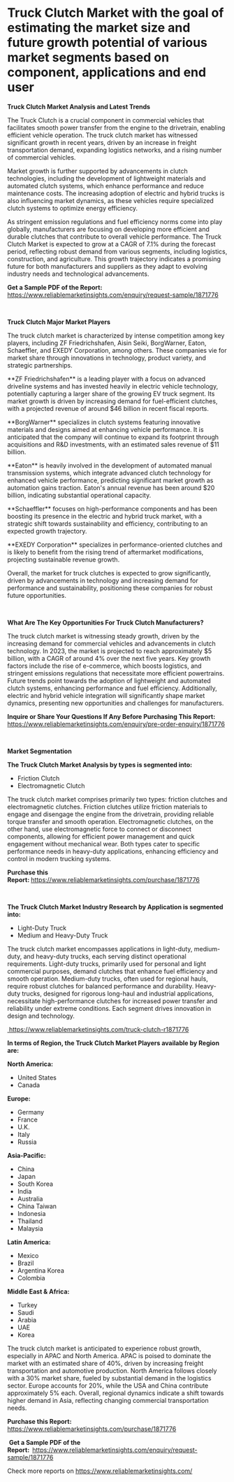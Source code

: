 <p><h1>Truck Clutch Market with the goal of estimating the market size and future growth potential of various market segments based on component, applications and end user</h1></p><p><strong>Truck Clutch Market Analysis and Latest Trends</strong></p>
<p><p>The Truck Clutch is a crucial component in commercial vehicles that facilitates smooth power transfer from the engine to the drivetrain, enabling efficient vehicle operation. The truck clutch market has witnessed significant growth in recent years, driven by an increase in freight transportation demand, expanding logistics networks, and a rising number of commercial vehicles. </p><p>Market growth is further supported by advancements in clutch technologies, including the development of lightweight materials and automated clutch systems, which enhance performance and reduce maintenance costs. The increasing adoption of electric and hybrid trucks is also influencing market dynamics, as these vehicles require specialized clutch systems to optimize energy efficiency. </p><p>As stringent emission regulations and fuel efficiency norms come into play globally, manufacturers are focusing on developing more efficient and durable clutches that contribute to overall vehicle performance. The Truck Clutch Market is expected to grow at a CAGR of 7.1% during the forecast period, reflecting robust demand from various segments, including logistics, construction, and agriculture. This growth trajectory indicates a promising future for both manufacturers and suppliers as they adapt to evolving industry needs and technological advancements.</p></p>
<p><strong>Get a Sample PDF of the Report:&nbsp;</strong> <a href="https://www.reliablemarketinsights.com/enquiry/request-sample/1871776?utm_campaign=2240&utm_medium=2&utm_source=Github&utm_content=ia&utm_term=30032025&utm_id=truck-clutch">https://www.reliablemarketinsights.com/enquiry/request-sample/1871776</a></p>
<p>&nbsp;</p>
<p><strong>Truck Clutch Major Market Players</strong></p>
<p><p>The truck clutch market is characterized by intense competition among key players, including ZF Friedrichshafen, Aisin Seiki, BorgWarner, Eaton, Schaeffler, and EXEDY Corporation, among others. These companies vie for market share through innovations in technology, product variety, and strategic partnerships.</p><p>**ZF Friedrichshafen** is a leading player with a focus on advanced driveline systems and has invested heavily in electric vehicle technology, potentially capturing a larger share of the growing EV truck segment. Its market growth is driven by increasing demand for fuel-efficient clutches, with a projected revenue of around $46 billion in recent fiscal reports.</p><p>**BorgWarner** specializes in clutch systems featuring innovative materials and designs aimed at enhancing vehicle performance. It is anticipated that the company will continue to expand its footprint through acquisitions and R&D investments, with an estimated sales revenue of $11 billion.</p><p>**Eaton** is heavily involved in the development of automated manual transmission systems, which integrate advanced clutch technology for enhanced vehicle performance, predicting significant market growth as automation gains traction. Eaton's annual revenue has been around $20 billion, indicating substantial operational capacity.</p><p>**Schaeffler** focuses on high-performance components and has been boosting its presence in the electric and hybrid truck market, with a strategic shift towards sustainability and efficiency, contributing to an expected growth trajectory.</p><p>**EXEDY Corporation** specializes in performance-oriented clutches and is likely to benefit from the rising trend of aftermarket modifications, projecting sustainable revenue growth. </p><p>Overall, the market for truck clutches is expected to grow significantly, driven by advancements in technology and increasing demand for performance and sustainability, positioning these companies for robust future opportunities.</p></p>
<p>&nbsp;</p>
<p><strong>What Are The Key Opportunities For Truck Clutch Manufacturers?</strong></p>
<p><p>The truck clutch market is witnessing steady growth, driven by the increasing demand for commercial vehicles and advancements in clutch technology. In 2023, the market is projected to reach approximately $5 billion, with a CAGR of around 4% over the next five years. Key growth factors include the rise of e-commerce, which boosts logistics, and stringent emissions regulations that necessitate more efficient powertrains. Future trends point towards the adoption of lightweight and automated clutch systems, enhancing performance and fuel efficiency. Additionally, electric and hybrid vehicle integration will significantly shape market dynamics, presenting new opportunities and challenges for manufacturers.</p></p>
<p><strong>Inquire or Share Your Questions If Any Before Purchasing This Report:</strong> <a href="https://www.reliablemarketinsights.com/enquiry/pre-order-enquiry/1871776?utm_campaign=2240&utm_medium=2&utm_source=Github&utm_content=ia&utm_term=30032025&utm_id=truck-clutch">https://www.reliablemarketinsights.com/enquiry/pre-order-enquiry/1871776</a></p>
<p>&nbsp;</p>
<p><strong>Market Segmentation</strong></p>
<p><strong>The Truck Clutch Market Analysis by types is segmented into:</strong></p>
<p><ul><li>Friction Clutch</li><li>Electromagnetic Clutch</li></ul></p>
<p><p>The truck clutch market comprises primarily two types: friction clutches and electromagnetic clutches. Friction clutches utilize friction materials to engage and disengage the engine from the drivetrain, providing reliable torque transfer and smooth operation. Electromagnetic clutches, on the other hand, use electromagnetic force to connect or disconnect components, allowing for efficient power management and quick engagement without mechanical wear. Both types cater to specific performance needs in heavy-duty applications, enhancing efficiency and control in modern trucking systems.</p></p>
<p><strong>Purchase this Report:&nbsp;</strong><a href="https://www.reliablemarketinsights.com/purchase/1871776?utm_campaign=2240&utm_medium=2&utm_source=Github&utm_content=ia&utm_term=30032025&utm_id=truck-clutch">https://www.reliablemarketinsights.com/purchase/1871776</a></p>
<p>&nbsp;</p>
<p><strong>The Truck Clutch Market Industry Research by Application is segmented into:</strong></p>
<p><ul><li>Light-Duty Truck</li><li>Medium and Heavy-Duty Truck</li></ul></p>
<p><p>The truck clutch market encompasses applications in light-duty, medium-duty, and heavy-duty trucks, each serving distinct operational requirements. Light-duty trucks, primarily used for personal and light commercial purposes, demand clutches that enhance fuel efficiency and smooth operation. Medium-duty trucks, often used for regional hauls, require robust clutches for balanced performance and durability. Heavy-duty trucks, designed for rigorous long-haul and industrial applications, necessitate high-performance clutches for increased power transfer and reliability under extreme conditions. Each segment drives innovation in design and technology.</p></p>
<p><a href="https://www.reliablemarketinsights.com/truck-clutch-r1871776?utm_campaign=2240&utm_medium=2&utm_source=Github&utm_content=ia&utm_term=30032025&utm_id=truck-clutch">&nbsp;https://www.reliablemarketinsights.com/truck-clutch-r1871776</a></p>
<p><strong>In terms of Region, the Truck Clutch Market Players available by Region are:</strong></p>
<p>
    <p> <strong> North America: </strong>
        <ul>
            <li>United States</li>
            <li>Canada</li>
        </ul>
        </p> 
    <p> <strong> Europe: </strong>
        <ul>
            <li>Germany</li>
            <li>France</li>
            <li>U.K.</li>
            <li>Italy</li>
            <li>Russia</li>
        </ul>
        </p> 
    <p> <strong> Asia-Pacific: </strong>
        <ul>
            <li>China</li>
            <li>Japan</li>
            <li>South Korea</li>
            <li>India</li>
            <li>Australia</li>
            <li>China Taiwan</li>
            <li>Indonesia</li>
            <li>Thailand</li>
            <li>Malaysia</li>
        </ul>
        </p> 
    <p> <strong> Latin America: </strong>
        <ul>
            <li>Mexico</li>
            <li>Brazil</li>
            <li>Argentina Korea</li>
            <li>Colombia</li>
        </ul>
        </p> 
    <p> <strong> Middle East & Africa: </strong>
        <ul>
            <li>Turkey</li>
            <li>Saudi</li>
            <li>Arabia</li>
            <li>UAE</li>
            <li>Korea</li>
        </ul>
    </p>
    </p>
<p><p>The truck clutch market is anticipated to experience robust growth, especially in APAC and North America. APAC is poised to dominate the market with an estimated share of 40%, driven by increasing freight transportation and automotive production. North America follows closely with a 30% market share, fueled by substantial demand in the logistics sector. Europe accounts for 20%, while the USA and China contribute approximately 5% each. Overall, regional dynamics indicate a shift towards higher demand in Asia, reflecting changing commercial transportation needs.</p></p>
<p><strong>Purchase this Report: </strong><a href="https://www.reliablemarketinsights.com/purchase/1871776?utm_campaign=2240&utm_medium=2&utm_source=Github&utm_content=ia&utm_term=30032025&utm_id=truck-clutch">https://www.reliablemarketinsights.com/purchase/1871776</a></p>
<p>&nbsp;<strong>Get a Sample PDF of the Report:&nbsp;&nbsp;</strong><a href="https://www.reliablemarketinsights.com/enquiry/request-sample/1871776?utm_campaign=2240&utm_medium=2&utm_source=Github&utm_content=ia&utm_term=30032025&utm_id=truck-clutch">https://www.reliablemarketinsights.com/enquiry/request-sample/1871776</a></p>
<p><strong></strong></p>
<p>Check more reports on <a href="https://www.reliablemarketinsights.com/?utm_campaign=2240&utm_medium=2&utm_source=Github&utm_content=ia&utm_term=30032025&utm_id=truck-clutch">https://www.reliablemarketinsights.com/</a></p>